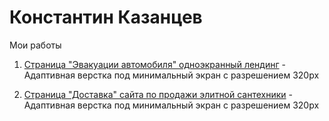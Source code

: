 # Константин Казанцев
Мои работы

1) [Страница "Эвакуации автомобиля" одноэкранный лендинг](https://k-pyls.github.io/Evacuator/ "Стрница Эвакуатор") - Адаптивная верстка под минимальный экран с разрешением 320px

2) [Страница "Доставка" сайта по продажи элитной сантехники](https://k-pyls.github.io/Sanner_Project_Deliver/ "Стрница Доставки") - Адаптивная верстка под минимальный экран с разрешением 320px
